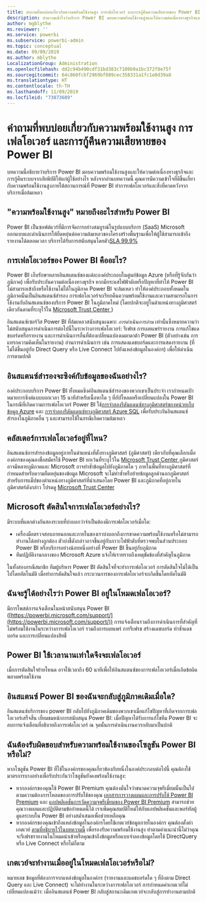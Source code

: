 ```yaml
---
title: คำถามที่พบบ่อยเกี่ยวกับความพร้อมใช้งานสูง การเฟลโอเวอร์ และการกู้คืนความเสียหายของ Power BI
description: ทำความเข้าใจว่าบริการ Power BI มอบความพร้อมใช้งานสูงและให้ความต่อเนื่องทางธุรกิจและการกู้คืนระบบจากภัยพิบัติให้แก่ผู้ใช้อย่างไร
author: mgblythe
ms.reviewer: ''
ms.service: powerbi
ms.subservice: powerbi-admin
ms.topic: conceptual
ms.date: 09/09/2019
ms.author: mblythe
LocalizationGroup: Administration
ms.openlocfilehash: dd2c94b490cdf31bd383c7100b9a1bc372f8e75f
ms.sourcegitcommit: 64c860fcbf2969bf089cec358331a1fc1e0d39a8
ms.translationtype: HT
ms.contentlocale: th-TH
ms.lasthandoff: 11/09/2019
ms.locfileid: "73873689"
---
```

# <a name="power-bi-high-availability-failover-and-disaster-recovery-faq"></a>คำถามที่พบบ่อยเกี่ยวกับความพร้อมใช้งานสูง การเฟลโอเวอร์ และการกู้คืนความเสียหายของ Power BI

บทความนี้อธิบายว่าบริการ Power BI มอบความพร้อมใช้งานสูงและให้ความต่อเนื่องทางธุรกิจและการกู้คืนระบบจากภัยพิบัติให้แก่ผู้ใช้อย่างไร หลังจากอ่านบทความนี้ คุณควรมีความเข้าใจที่ดีขึ้นเกี่ยวกับความพร้อมใช้งานสูงภายใต้สถานการณ์ที่ Power BI ทำการเฟลโอเวอร์และสิ่งที่คาดหวังจากบริการเมื่อล้มเหลว

## <a name="what-does-high-availability-mean-for-power-bi"></a>"ความพร้อมใช้งานสูง" หมายถึงอะไรสำหรับ Power BI

Power BI เป็นซอฟต์แวร์ที่มีการจัดการอย่างสมบูรณ์ในรูปแบบบริการ (SaaS)  Microsoft ออกแบบและดำเนินการให้ยืดหยุ่นต่อความล้มเหลวของโครงสร้างพื้นฐานเพื่อให้ผู้ใช้สามารถเข้าถึงรายงานได้ตลอดเวลา  บริการได้รับการสนับสนุนโดยตัว[SLA 99.9%](https://www.microsoftvolumelicensing.com/DocumentSearch.aspx?Mode=3&DocumentTypeId=37)

## <a name="what-is-a-power-bi-failover"></a>การเฟลโอเวอร์ของ Power BI คืออะไร?

Power BI เก็บรักษาหลายอินสแตนซ์ของแต่ละองค์ประกอบในศูนย์ข้อมูล Azure (หรือที่รู้จักกันว่าภูมิภาค) เพื่อรับประกันความต่อเนื่องทางธุรกิจ หากมีกระแสไฟฟ้าดับหรือปัญหาที่ทำให้ Power BI ไม่สามารถเข้าถึงหรือใช้งานไม่ได้ในภูมิภาค Power BI จะล้มเหลว ทำให้องค์ประกอบทั้งหมดในภูมิภาคนั้นเป็นอินสแตนซ์สำรอง การเฟลโอเวอร์จะเรียกคืนความพร้อมใช้งานและความสามารถในการใช้งานกับอินสแตนซ์ของบริการ Power BI ในภูมิภาคใหม่ (โดยปกติจะอยู่ในตำแหน่งทางภูมิศาสตร์เดียวกันตามที่ระบุไว้ใน [ Microsoft Trust Center ](https://www.microsoft.com/TrustCenter/CloudServices/business-application-platform/data-location))

อินสแตนซ์เซอร์วิส Power BI ที่ล้มเหลวสนับสนุนเฉพาะ _การดำเนินการอ่าน_ เท่านั้นซึ่งหมายความว่าไม่สนับสนุนการดำเนินการต่อไปนี้ในระหว่างการเฟลโอเวอร์: รีเฟรช การเผยแพร่รายงาน การแก้ไขแดชบอร์ดหรือรายงาน และการดำเนินการอื่นที่ต้องเปลี่ยนแปลงเมตาดาต้า Power BI (ตัวอย่างเช่น การแทรกความคิดเห็นในรายงาน)  อ่านการดำเนินการ เช่น การแสดงแดชบอร์ดและการแสดงรายงาน (ที่ไม่ได้ขึ้นอยู่กับ Direct Query หรือ Live Connect ไปยังแหล่งข้อมูลในองค์กร) เพื่อให้ดำเนินการตามปกติ

## <a name="how-are-backup-instances-kept-in-sync-with-my-data"></a>อินสแตนซ์สำรองจะซิงค์กับข้อมูลของฉันอย่างไร?

องค์ประกอบบริการ Power BI ทั้งหมดซิงค์อินสแตนซ์สำรองของพวกเขาเป็นประจำ เรากำหนดเป้าหมายการซิงค์แบบบอกเวลา 15 นาทีสำหรับเนื้อหาใด ๆ ที่อัปโหลดหรือเปลี่ยนแปลงใน Power BI ในกรณีที่เกิดความการเฟลโอเวอร์ Power BI ใช้[การจำลองรีดันแดนซ์ทางภูมิศาสตร์ของหน่วยเก็บข้อมูล Azure](/azure/storage/common/storage-redundancy-grs) และ [การจำลองรีดันแดนซ์ทางภูมิศาสตร์ Azure SQL](/azure/sql-database/sql-database-active-geo-replication) เพื่อรับประกันอินสแตนซ์สำรองในภูมิภาคอื่น ๆ และสามารถใช้ในกรณีเกิดความล้มเหลว

## <a name="where-are-the-failover-clusters-located"></a>คลัสเตอร์การเฟลโอเวอร์อยู่ที่ไหน?

อินสแตนซ์การสำรองข้อมูลอยู่ภายในตำแหน่งที่ตั้งทางภูมิศาสตร์ (ภูมิศาสตร์) เดียวกับที่คุณเลือกเมื่อองค์กรของคุณลงชื่อสมัครใช้ Power BI ยกเว้นที่ระบุไว้ใน [ Microsoft Trust Center ](https://www.microsoft.com/TrustCenter/CloudServices/business-application-platform/data-location) ภูมิศาสตร์อาจมีหลายภูมิภาคและ Microsoft อาจทำซ้ำข้อมูลไปยังภูมิภาคใด ๆ ภายในพื้นที่ทางภูมิศาสตร์ที่กำหนดสำหรับความยืดหยุ่นของข้อมูล Microsoft จะไม่ทำซ้ำหรือย้ายข้อมูลลูกค้านอกภูมิศาสตร์ สำหรับการแม็ปของตำแหน่งทางภูมิศาสตร์ที่นำเสนอโดย Power BI และภูมิภาคที่อยู่ภายในภูมิศาสตร์ดังกล่าว โปรดดู [ Microsoft Trust Center ](https://www.microsoft.com/TrustCenter/CloudServices/business-application-platform/data-location)

## <a name="how-does-microsoft-decide-to-failover"></a>Microsoft ตัดสินใจการเฟลโอเวอร์อย่างไร?

มีระบบที่แตกต่างกันสองระบบที่บ่งบอกว่าจำเป็นต้องมีการเฟลโอเวอร์เมื่อใด:

- เครื่องมือตรวจสอบภายนอกและภายในของเราบ่งบอกถึงการขาดความพร้อมใช้งานหรือไม่สามารถทำงานได้อย่างถูกต้อง ตัวบ่งชี้ดังกล่าวอาจขึ้นอยู่กับภาวะไฟฟ้าดับที่ตรวจพบในส่วนประกอบ Power BI หรือบริการอย่างน้อยหนึ่งอย่างที่ Power BI ขึ้นอยู่กับภูมิภาค
- ทีมปฏิบัติงานกลางของ Microsoft Azure แจ้งให้เราทราบถึงเหตุขัดข้องที่สำคัญในภูมิภาค

ในทั้งสองกรณีสมาชิก ทีมผู้บริหาร Power BI ตัดสินใจที่จะทำการเฟลโอเวอร์ การตัดสินใจไม่ได้เป็นไปโดยอัตโนมัติ เมื่อทำการตัดสินใจแล้ว กระบวนการของการเฟลโอเวอร์จะเกิดขึ้นโดยอัตโนมัติ

## <a name="how-do-i-know-power-bi-is-now-in-failover-mode"></a>ฉันจะรู้ได้อย่างไรว่า Power BI อยู่ในโหมดเฟลโอเวอร์?

มีการโพสต์การแจ้งเตือนในหน้าสนับสนุน Power BI ([https://powerbi.microsoft.com/support/](https://powerbi.microsoft.com/support/)) การแจ้งเตือนรวมถึงการดำเนินการที่สำคัญที่ไม่พร้อมใช้งานในระหว่างการเฟลโอเวอร์ รวมถึงการเผยแพร่ การรีเฟรช สร้างแดชบอร์ด ทำซ้ำแดชบอร์ด และการเปลี่ยนแปลงสิทธิ์

## <a name="how-long-does-it-take-power-bi-to-fail-over"></a>Power BI ใช้เวลานานเท่าใดจึงจะเฟลโอเวอร์

เมื่อการตัดสินใจย้ายโหนด อาจใช้เวลาถึง 60 นาทีเพื่อให้อินสแตนซ์ของการเฟลโอเวอร์เมื่อเกิดข้อผิดพลาดพร้อมใช้งาน

## <a name="when-does-my-power-bi-instance-return-to-the-original-region"></a>อินสแตนซ์ Power BI ของฉันจะกลับสู่ภูมิภาคเดิมเมื่อใด?

อินสแตนซ์บริการของ power BI กลับไปยังภูมิภาคเดิมของพวกเขาเมื่อแก้ไขปัญหาที่เกิดจากการเฟลโอเวอร์เสร็จสิ้น เยี่ยมชมหน้าการสนับสนุน Power BI: เมื่อปัญหาได้รับการแก้ไขทีม Power BI จะลบการแจ้งเตือนที่อธิบายถึงการเฟลโอเวอร์ ณ จุดนั้นการดำเนินงานควรกลับมาเป็นปกติ

## <a name="am-i-responsible-for-the-availability-of-my-power-bi-solution"></a>ฉันต้องรับผิดชอบสำหรับความพร้อมใช้งานของโซลูชัน Power BI หรือไม่?

หากโซลูชัน Power BI ที่ใช้ในองค์กรของคุณเกี่ยวข้องกับหนึ่งในองค์ประกอบต่อไปนี้ คุณต้องใช้มาตรการบางอย่างเพื่อรับประกันว่าโซลูชันยังคงพร้อมใช้งานสูง:

- หากองค์กรของคุณใช้ Power BI Premium คุณต้องมั่นใจว่าขนาดความจุพรีเมี่ยมนั้นเป็นไปตามความต้องการโหลดของการปรับใช้ของคุณ  [เอกสารการวางแผนและการปรับใช้ Power BI Premium](https://aka.ms/Premium-Capacity-Planning-Deployment) และ [แอปพลิเคชั่นการวัดความจุพรีเมี่ยมของ Power BI Premium](service-admin-premium-monitor-capacity.md) สามารถช่วยคุณวางแผนและปฏิบัติตามข้อกำหนดนี้ได้ เราเพิ่มคุณสมบัติใหม่ให้กับแอปพลิเคชั่นและพอร์ทัลผู้ดูแลระบบใน Power BI อย่างสม่ำเสมอเพื่อช่วยเหลือคุณ
- หากองค์กรของคุณเข้าถึงแหล่งข้อมูลในองค์กรโดยใช้เกตเวย์ข้อมูลภายในองค์กร คุณต้องตั้งค่าเกตเวย์ [ตามที่อธิบายไว้ในบทความนี้](/data-integration/gateway/service-gateway-high-availability-clusters) เพื่อรองรับความพร้อมใช้งานสูง ทำตามคำแนะนำนี้ไม่ว่าคุณจะรีเฟรชรายงานในโหมดนำเข้าหรือคุณเข้าถึงข้อมูลหรือแบบจำลองข้อมูลโดยใช้ DirectQuery หรือ Live Connect หรือไม่ก็ตาม

## <a name="will-gateways-function-when-in-failover-mode"></a>เกตเวย์จะทำงานเมื่ออยู่ในโหมดเฟลโอเวอร์หรือไม่?

หมายเลข ข้อมูลที่ต้องการจากแหล่งข้อมูลในองค์กร (รายงานและแดชบอร์ดใด ๆ ที่อิงตาม Direct Query และ Live Connect) จะไม่ทำงานในระหว่างการเฟลโอเวอร์ การกำหนดค่าเกตเวย์ไม่เปลี่ยนแปลงแม้ว่า: เมื่ออินสแตนซ์ Power BI กลับสู่สถานะเดิมเกตเวย์จะกลับสู่การทำงานตามปกติ
